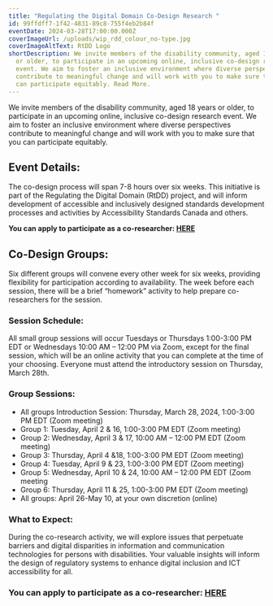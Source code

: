 ```yaml
---
title: "Regulating the Digital Domain Co-Design Research "
id: 99ffdff7-1f42-4831-89c8-755f4eb2b84f
eventDate: 2024-03-28T17:00:00.000Z
coverImageUrl: /uploads/wip_rdd_colour_no-type.jpg
coverImageAltText: RtDD Logo
shortDescription: We invite members of the disability community, aged 18 years
  or older, to participate in an upcoming online, inclusive co-design research
  event. We aim to foster an inclusive environment where diverse perspectives
  contribute to meaningful change and will work with you to make sure that you
  can participate equitably. Read More.
---
```

We invite members of the disability community, aged 18 years or older, to participate in an upcoming online, inclusive co-design research event. We aim to foster an inclusive environment where diverse perspectives contribute to meaningful change and will work with you to make sure that you can participate equitably.

## Event Details:

The co-design process will span 7-8 hours over six weeks. This initiative is part of the Regulating the Digital Domain (RtDD) project, and will inform development of accessible and inclusively designed standards development processes and activities by Accessibility Standards Canada and others.

**You can apply to participate as a co-researcher: [HERE](https://forms.office.com/r/bExSBf4yGq)**

## Co-Design Groups:

Six different groups will convene every other week for six weeks, providing flexibility for participation according to availability. The week before each session, there will be a brief “homework” activity to help prepare co-researchers for the session.  

### Session Schedule: 

All small group sessions will occur Tuesdays or Thursdays 1:00-3:00 PM EDT or Wednesdays 10:00 AM – 12:00 PM via Zoom, except for the final session, which will be an online activity that you can complete at the time of your choosing. Everyone must attend the introductory session on Thursday, March 28th.

### Group Sessions:

* All groups Introduction Session: Thursday, March 28, 2024, 1:00-3:00 PM EDT (Zoom meeting)
* Group 1: Tuesday, April 2 & 16, 1:00-3:00 PM EDT (Zoom meeting)
* Group 2: Wednesday, April 3 & 17, 10:00 AM – 12:00 PM EDT (Zoom meeting)
* Group 3: Thursday, April 4 &18, 1:00-3:00 PM EDT (Zoom meeting)
* Group 4: Tuesday, April 9 & 23, 1:00-3:00 PM EDT (Zoom meeting)
* Group 5: Wednesday, April 10 & 24, 10:00 AM – 12:00 PM EDT (Zoom meeting
* Group 6: Thursday, April 11 & 25, 1:00-3:00 PM EDT (Zoom meeting)
* All groups: April 26-May 10, at your own discretion (online)

### What to Expect:

During the co-research activity, we will explore issues that perpetuate barriers and digital disparities in information and communication technologies for persons with disabilities. Your valuable insights will inform the design of regulatory systems to enhance digital inclusion and ICT accessibility for all.

### You can apply to participate as a co-researcher: [HERE](https://forms.office.com/r/bExSBf4yGq)
